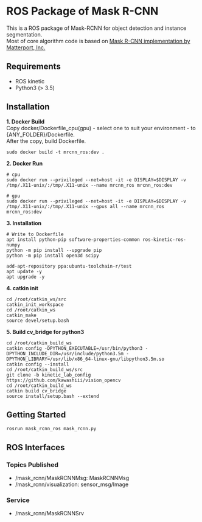 # ROS Package of Mask R-CNN
This is a ROS package of Mask-RCNN for object detection and instance segmentation.  
Most of core algorithm code is based on [Mask R-CNN implementation by Matterport, Inc. ](https://github.com/matterport/Mask_RCNN)

## Requirements
- ROS kinetic
- Python3 (> 3.5)

## Installation
**1. Docker Build**  
Copy docker/Dockerfile_cpu(gpu) - select one to suit your environment - to {ANY_FOLDER}/Dockerfile.  
After the copy, build Dockerfile.  
```
sudo docker build -t mrcnn_ros:dev .
```
**2. Docker Run**  
```
# cpu
sudo docker run --privileged --net=host -it -e DISPLAY=$DISPLAY -v /tmp/.X11-unix/:/tmp/.X11-unix --name mrcnn_ros mrcnn_ros:dev
```  
```
# gpu
sudo docker run --privileged --net=host -it -e DISPLAY=$DISPLAY -v /tmp/.X11-unix/:/tmp/.X11-unix --gpus all --name mrcnn_ros mrcnn_ros:dev
```
**3. Installation**
```
# Write to Dockerfile
apt install python-pip software-properties-common ros-kinetic-ros-numpy
python -m pip install --upgrade pip
python -m pip install open3d scipy

add-apt-repository ppa:ubuntu-toolchain-r/test
apt update -y
apt upgrade -y
```

**4. catkin init**
```
cd /root/catkin_ws/src
catkin_init_workspace
cd /root/catkin_ws 
catkin_make
source devel/setup.bash
```

**5. Build cv_bridge for python3**
```
cd /root/catkin_build_ws
catkin config -DPYTHON_EXECUTABLE=/usr/bin/python3 -DPYTHON_INCLUDE_DIR=/usr/include/python3.5m -DPYTHON_LIBRARY=/usr/lib/x86_64-linux-gnu/libpython3.5m.so
catkin config --install
cd /root/catkin_build_ws/src
git clone -b kinetic_lab_config https://github.com/kawashiii/vision_opencv
cd /root/catkin_build_ws
catkin build cv_bridge
source install/setup.bash --extend
```

## Getting Started
```
rosrun mask_rcnn_ros mask_rcnn.py
```

## ROS Interfaces
### Topics Published
- /mask_rcnn/MaskRCNNMsg: MaskRCNNMsg
- /mask_rcnn/visualization: sensor_msg/Image
### Service
- /mask_rcnn/MaskRCNNSrv

